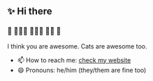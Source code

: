 ## ✨ Hi there

### 👬 👨🏻‍💻 🤷🏻‍♂️ 🏳️‍🌈 🦄

I think you are awesome. Cats are awesome too.

- 📫 How to reach me: [check my website](https://thepatrick.io/make-contact.html)
- 😄 Pronouns: he/him (they/them are fine too)
